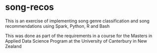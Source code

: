 # song-recos
This is an exercise of implementing song genre classification and song recommendations using Spark, Python, R and Bash

This was done as part of the requirements in a course for the Masters in Applied Data Science Program at the University of Canterbury in New Zealand
